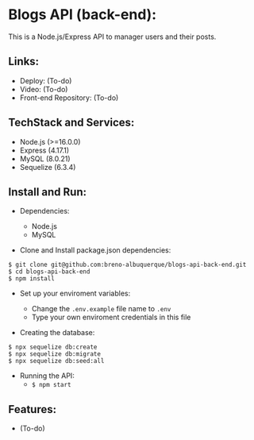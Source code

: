 # Blogs API (back-end):
This is a Node.js/Express API to manager users and their posts.

## Links:

* Deploy: (To-do)
* Video: (To-do)
* Front-end Repository: (To-do)

## TechStack and Services:

* Node.js (>=16.0.0)
* Express (4.17.1)
* MySQL (8.0.21)
* Sequelize (6.3.4)

## Install and Run:

* Dependencies:
  - Node.js  
  - MySQL

* Clone and Install package.json dependencies:
```
$ git clone git@github.com:breno-albuquerque/blogs-api-back-end.git
$ cd blogs-api-back-end
$ npm install
```

* Set up your enviroment variables:
  - Change the ```.env.example``` file name to ```.env```
  - Type your own enviroment credentials in this file
  
* Creating the database:
```
$ npx sequelize db:create
$ npx sequelize db:migrate
$ npx sequelize db:seed:all
```
  
* Running the API:
  - ```$ npm start```

## Features:

* (To-do)
